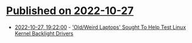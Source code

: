 # [Published on 2022-10-27](index.md)

* [2022-10-27, 19:22:00](https://linux.slashdot.org/story/22/10/27/1920206/oldweird-laptops-sought-to-help-test-linux-kernel-backlight-drivers?utm_source=rss1.0mainlinkanon&utm_medium=feed) - ['Old/Weird Laptops' Sought To Help Test Linux Kernel Backlight Drivers](https://linux.slashdot.org/story/22/10/27/1920206/oldweird-laptops-sought-to-help-test-linux-kernel-backlight-drivers?utm_source=rss1.0mainlinkanon&utm_medium=feed)
